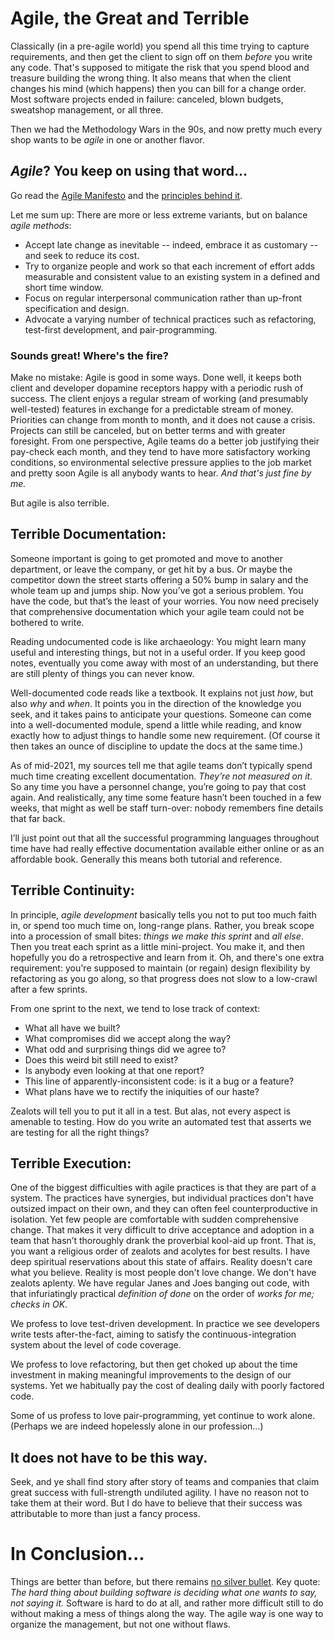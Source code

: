 # Agile, the Great and Terrible

Classically (in a pre-agile world) you spend all this time trying to capture requirements,
and then get the client to sign off on them *before* you write any code.
That's supposed to mitigate the risk that you spend blood and treasure building the wrong thing.
It also means that when the client changes his mind (which happens) then you can bill for a change order.
Most software projects ended in failure: canceled, blown budgets, sweatshop management, or all three.

Then we had the Methodology Wars in the 90s, and now pretty much every shop wants to be *agile* in one or another flavor.

## *Agile*? You keep on using that word...

Go read the [Agile Manifesto](https://agilemanifesto.org/)
and the [principles behind it](https://agilemanifesto.org/principles.html).

Let me sum up: There are more or less extreme variants, but on balance *agile methods*:

* Accept late change as inevitable -- indeed, embrace it as customary -- and seek to reduce its cost.
* Try to organize people and work so that each increment of effort adds measurable and consistent value to an existing system in a defined and short time window.
* Focus on regular interpersonal communication rather than up-front specification and design.
* Advocate a varying number of technical practices such as refactoring, test-first development, and pair-programming.

### Sounds great! Where's the fire?

Make no mistake: Agile is good in some ways.
Done well, it keeps both client and developer dopamine receptors happy with a periodic rush of success.
The client enjoys a regular stream of working (and presumably well-tested) features in exchange for a predictable stream of money.
Priorities can change from month to month, and it does not cause a crisis.
Projects can still be canceled, but on better terms and with greater foresight.
From one perspective, Agile teams do a better job justifying their pay-check each month, and they tend to have more satisfactory working conditions, so environmental selective pressure applies to the job market and pretty soon Agile is all anybody wants to hear. *And that's just fine by me.*

But agile is also terrible.

## Terrible Documentation:

Someone important is going to get promoted and move to another department, or leave the company, or get hit by a bus. Or maybe the competitor down the street starts offering a 50% bump in salary and the whole team up and jumps ship. Now you’ve got a serious problem. You have the code, but that’s the least of your worries. You now need precisely that comprehensive documentation which your agile team could not be bothered to write.

Reading undocumented code is like archaeology: You might learn many useful and interesting things, but not in a useful order. If you keep good notes, eventually you come away with most of an understanding, but there are still plenty of things you can never know.

Well-documented code reads like a textbook. It explains not just *how*, but also *why* and *when*. It points you in the direction of the knowledge you seek, and it takes pains to anticipate your questions. Someone can come into a well-documented module, spend a little while reading, and know exactly how to adjust things to handle some new requirement. (Of course it then takes an ounce of discipline to update the docs at the same time.)

As of mid-2021, my sources tell me that agile teams don’t typically spend much time creating excellent documentation. *They’re not measured on it.* So any time you have a personnel change, you’re going to pay that cost again. And realistically, any time some feature hasn’t been touched in a few weeks, that might as well be staff turn-over: nobody remembers fine details that far back.

I’ll just point out that all the successful programming languages throughout time have had really effective documentation available either online or as an affordable book. Generally this means both tutorial and reference.

## Terrible Continuity:

In principle, *agile development* basically tells you not to put too much faith in, or spend too much time on, long-range plans. Rather, you break scope into a procession of small bites: *things we make this sprint* and *all else*. Then you treat each sprint as a little mini-project. You make it, and then hopefully you do a retrospective and learn from it. Oh, and there's one extra requirement: you're supposed to maintain (or regain) design flexibility by refactoring as you go along, so that progress does not slow to a low-crawl after a few sprints.

From one sprint to the next, we tend to lose track of context:

* What all have we built?
* What compromises did we accept along the way?
* What odd and surprising things did we agree to?
* Does this weird bit still need to exist?
* Is anybody even looking at that one report?
* This line of apparently-inconsistent code: is it a bug or a feature?
* What plans have we to rectify the iniquities of our haste?

Zealots will tell you to put it all in a test. But alas, not every aspect is amenable to testing. How do you write an automated test that asserts we are testing for all the right things?

## Terrible Execution:

One of the biggest difficulties with agile practices is that they are part of a system. The practices have synergies, but individual practices don't have outsized impact on their own, and they can often feel counterproductive in isolation. Yet few people are comfortable with sudden comprehensive change. That makes it very difficult to drive acceptance and adoption in a team that hasn’t thoroughly drank the proverbial kool-aid up front. That is, you want a religious order of zealots and acolytes for best results. I have deep spiritual reservations about this state of affairs. Reality doesn't care what you believe. Reality is most people don't love change. We don't have zealots aplenty. We have regular Janes and Joes banging out code, with that infuriatingly practical *definition of done* on the order of *works for me; checks in OK*.

We profess to love test-driven development. In practice we see developers write tests after-the-fact, aiming to satisfy the continuous-integration system about the level of code coverage.

We profess to love refactoring, but then get choked up about the time investment in making meaningful improvements to the design of our systems. Yet we habitually pay the cost of dealing daily with poorly factored code.

Some of us profess to love pair-programming, yet continue to work alone. (Perhaps we are indeed hopelessly alone in our profession...)

## It does not have to be this way.

Seek, and ye shall find story after story of teams and companies that claim great success with full-strength undiluted agility. I have no reason not to take them at their word. But I do have to believe that their success was attributable to more than just a fancy process.

# In Conclusion...

Things are better than before, but there remains
[no silver bullet](https://www.rbvi.ucsf.edu/Outreach/pc204/NoSilverBullet.html).
Key quote: *The hard thing about building software is deciding what one wants to say, not saying it.*
Software is hard to do at all, and rather more difficult still to do without making a mess of things along the way. The agile way is one way to organize the management, but not one without flaws.
